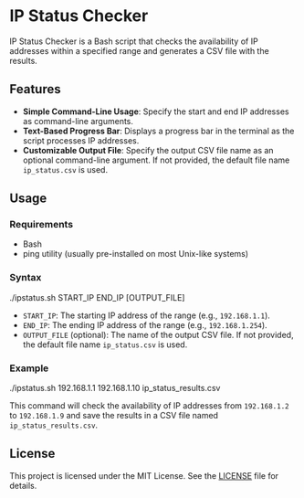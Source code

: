 # IP Status Checker

IP Status Checker is a Bash script that checks the availability of IP addresses within a specified range and generates a CSV file with the results.

## Features

- **Simple Command-Line Usage**: Specify the start and end IP addresses as command-line arguments.
- **Text-Based Progress Bar**: Displays a progress bar in the terminal as the script processes IP addresses.
- **Customizable Output File**: Specify the output CSV file name as an optional command-line argument. If not provided, the default file name `ip_status.csv` is used.

## Usage

### Requirements

- Bash
- ping utility (usually pre-installed on most Unix-like systems)

### Syntax

./ipstatus.sh START_IP END_IP [OUTPUT_FILE]

- `START_IP`: The starting IP address of the range (e.g., `192.168.1.1`).
- `END_IP`: The ending IP address of the range (e.g., `192.168.1.254`).
- `OUTPUT_FILE` (optional): The name of the output CSV file. If not provided, the default file name `ip_status.csv` is used.

### Example

./ipstatus.sh 192.168.1.1 192.168.1.10 ip_status_results.csv

This command will check the availability of IP addresses from `192.168.1.2` to `192.168.1.9` and save the results in a CSV file named `ip_status_results.csv`.

## License

This project is licensed under the MIT License. See the [LICENSE](LICENSE) file for details.
